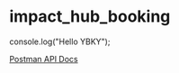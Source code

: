 # impact_hub_booking

console.log("Hello YBKY");

[Postman API Docs](https://documenter.getpostman.com/view/22705849/2s93sXbEQx)
